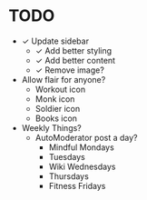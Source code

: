 TODO
====

- ✓ Update sidebar
    - ✓ Add better styling
    - ✓ Add better content
    - ✓ Remove image?
- Allow flair for anyone?
    - Workout icon
    - Monk icon
    - Soldier icon
    - Books icon
- Weekly Things?
    - AutoModerator post a day?
        - Mindful Mondays
        - Tuesdays
        - Wiki Wednesdays
        - Thursdays
        - Fitness Fridays

